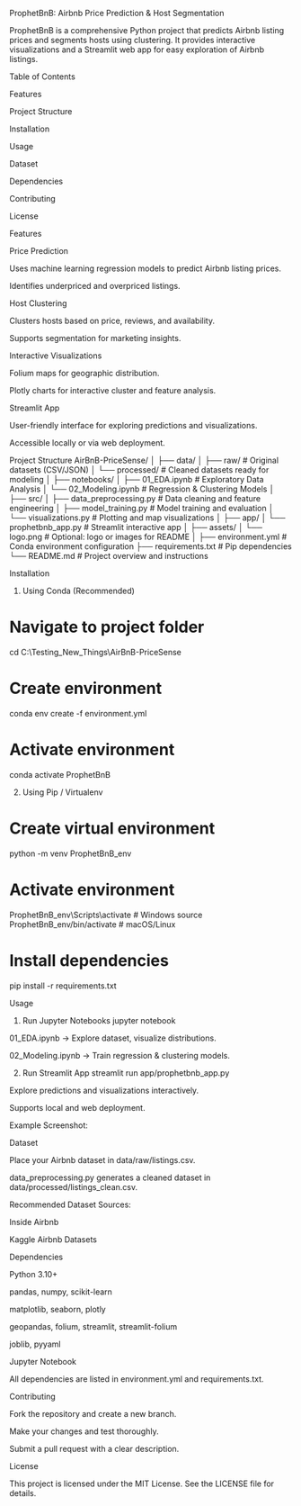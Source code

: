 ProphetBnB: Airbnb Price Prediction & Host Segmentation


ProphetBnB is a comprehensive Python project that predicts Airbnb listing prices and segments hosts using clustering. It provides interactive visualizations and a Streamlit web app for easy exploration of Airbnb listings.

Table of Contents

Features

Project Structure

Installation

Usage

Dataset

Dependencies

Contributing

License

Features

Price Prediction

Uses machine learning regression models to predict Airbnb listing prices.

Identifies underpriced and overpriced listings.

Host Clustering

Clusters hosts based on price, reviews, and availability.

Supports segmentation for marketing insights.

Interactive Visualizations

Folium maps for geographic distribution.

Plotly charts for interactive cluster and feature analysis.

Streamlit App

User-friendly interface for exploring predictions and visualizations.

Accessible locally or via web deployment.

Project Structure
AirBnB-PriceSense/
│
├── data/
│   ├── raw/               # Original datasets (CSV/JSON)
│   └── processed/         # Cleaned datasets ready for modeling
│
├── notebooks/
│   ├── 01_EDA.ipynb       # Exploratory Data Analysis
│   └── 02_Modeling.ipynb  # Regression & Clustering Models
│
├── src/
│   ├── data_preprocessing.py   # Data cleaning and feature engineering
│   ├── model_training.py       # Model training and evaluation
│   └── visualizations.py       # Plotting and map visualizations
│
├── app/
│   └── prophetbnb_app.py       # Streamlit interactive app
│
├── assets/
│   └── logo.png                # Optional: logo or images for README
│
├── environment.yml             # Conda environment configuration
├── requirements.txt            # Pip dependencies
└── README.md                   # Project overview and instructions

Installation
1. Using Conda (Recommended)
# Navigate to project folder
cd C:\Testing_New_Things\AirBnB-PriceSense

# Create environment
conda env create -f environment.yml

# Activate environment
conda activate ProphetBnB

2. Using Pip / Virtualenv
# Create virtual environment
python -m venv ProphetBnB_env

# Activate environment
ProphetBnB_env\Scripts\activate   # Windows
source ProphetBnB_env/bin/activate # macOS/Linux

# Install dependencies
pip install -r requirements.txt

Usage
1. Run Jupyter Notebooks
jupyter notebook


01_EDA.ipynb → Explore dataset, visualize distributions.

02_Modeling.ipynb → Train regression & clustering models.

2. Run Streamlit App
streamlit run app/prophetbnb_app.py


Explore predictions and visualizations interactively.

Supports local and web deployment.

Example Screenshot:

<!-- Replace with actual screenshot -->

Dataset

Place your Airbnb dataset in data/raw/listings.csv.

data_preprocessing.py generates a cleaned dataset in data/processed/listings_clean.csv.

Recommended Dataset Sources:

Inside Airbnb

Kaggle Airbnb Datasets

Dependencies

Python 3.10+

pandas, numpy, scikit-learn

matplotlib, seaborn, plotly

geopandas, folium, streamlit, streamlit-folium

joblib, pyyaml

Jupyter Notebook

All dependencies are listed in environment.yml and requirements.txt.

Contributing

Fork the repository and create a new branch.

Make your changes and test thoroughly.

Submit a pull request with a clear description.

License

This project is licensed under the MIT License. See the LICENSE
 file for details.
